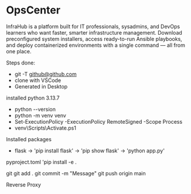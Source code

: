 # OpsCenter
InfraHub is a platform built for IT professionals, sysadmins, and DevOps learners who want faster, smarter infrastructure management. Download preconfigured system installers, access ready-to-run Ansible playbooks, and deploy containerized environments with a single command — all from one place.

Steps done:
- git -T github@github.com
- clone with VSCode
- Generated in Desktop

installed python 3.13.7
- python --version
- python -m venv venv
- Set-ExecutionPolicy -ExecutionPolicy RemoteSigned -Scope Process
- venv\Scripts\Activate.ps1

Installed packages
- flask -> 'pip install flask' -> 'pip show flask' -> 'python app.py'

pyproject.toml
'pip install -e .

git
git add .
git commit -m "Message"
git push origin main


Reverse Proxy
